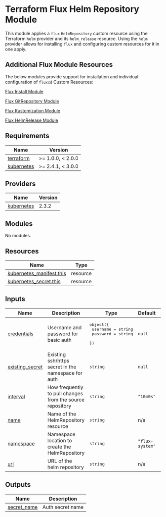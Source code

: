# Terraform Flux Helm Repository Module

This module applies a `flux` `HelmRepository` custom resource using the Terraform `helm` provider and its `helm_release` resource. Using the `helm` provider allows for installing `flux` and configuring custom resources for it in one apply.

## Additional Flux Module Resources

The below modules provide support for installation and individual configuration of `fluxcd` Custom Resources:

[Flux Install Module](https://registry.terraform.io/modules/OmniTeqSource/install/flux/latest)

[Flux GitRepository Module](https://registry.terraform.io/modules/OmniTeqSource/git-repository/flux/latest)

[Flux Kustomization Module](https://registry.terraform.io/modules/OmniTeqSource/kustomization/flux/latest)

[Flux HelmRelease Module](https://registry.terraform.io/modules/OmniTeqSource/helm-release/flux/latest)

<!-- BEGIN_TF_DOCS -->

## Requirements

| Name                                                                        | Version           |
| --------------------------------------------------------------------------- | ----------------- |
| <a name="requirement_terraform"></a> [terraform](#requirement_terraform)    | >= 1.0.0, < 2.0.0 |
| <a name="requirement_kubernetes"></a> [kubernetes](#requirement_kubernetes) | >= 2.4.1, < 3.0.0 |

## Providers

| Name                                                                  | Version |
| --------------------------------------------------------------------- | ------- |
| <a name="provider_kubernetes"></a> [kubernetes](#provider_kubernetes) | 2.3.2   |

## Modules

No modules.

## Resources

| Name                                                                                                                    | Type     |
| ----------------------------------------------------------------------------------------------------------------------- | -------- |
| [kubernetes_manifest.this](https://registry.terraform.io/providers/hashicorp/kubernetes/latest/docs/resources/manifest) | resource |
| [kubernetes_secret.this](https://registry.terraform.io/providers/hashicorp/kubernetes/latest/docs/resources/secret)     | resource |

## Inputs

| Name                                                                           | Description                                               | Type                                                                   | Default         | Required |
| ------------------------------------------------------------------------------ | --------------------------------------------------------- | ---------------------------------------------------------------------- | --------------- | :------: |
| <a name="input_credentials"></a> [credentials](#input_credentials)             | Username and password for basic auth                      | <pre>object({<br> username = string<br> password = string<br> })</pre> | `null`          |    no    |
| <a name="input_existing_secret"></a> [existing_secret](#input_existing_secret) | Existing ssh/https secret in the namespace for auth       | `string`                                                               | `null`          |    no    |
| <a name="input_interval"></a> [interval](#input_interval)                      | How frequently to pull changes from the source repository | `string`                                                               | `"10m0s"`       |    no    |
| <a name="input_name"></a> [name](#input_name)                                  | Name of the HelmRepository resource                       | `string`                                                               | n/a             |   yes    |
| <a name="input_namespace"></a> [namespace](#input_namespace)                   | Namespace location to create the HelmRepository           | `string`                                                               | `"flux-system"` |    no    |
| <a name="input_url"></a> [url](#input_url)                                     | URL of the helm repository                                | `string`                                                               | n/a             |   yes    |

## Outputs

| Name                                                                 | Description      |
| -------------------------------------------------------------------- | ---------------- |
| <a name="output_secret_name"></a> [secret_name](#output_secret_name) | Auth secret name |

<!-- END_TF_DOCS -->
